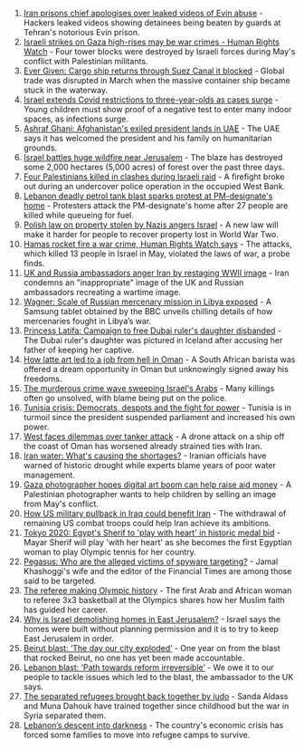 1. [Iran prisons chief apologises over leaked videos of Evin abuse](https://www.bbc.co.uk/news/world-middle-east-58315816?at_medium=RSS&at_campaign=KARANGA) - Hackers leaked videos showing detainees being beaten by guards at Tehran's notorious Evin prison.
2. [Israeli strikes on Gaza high-rises may be war crimes - Human Rights Watch](https://www.bbc.co.uk/news/world-middle-east-58305586?at_medium=RSS&at_campaign=KARANGA) - Four tower blocks were destroyed by Israeli forces during May's conflict with Palestinian militants.
3. [Ever Given: Cargo ship returns through Suez Canal it blocked](https://www.bbc.co.uk/news/world-middle-east-58288512?at_medium=RSS&at_campaign=KARANGA) - Global trade was disrupted in March when the massive container ship became stuck in the waterway.
4. [Israel extends Covid restrictions to three-year-olds as cases surge](https://www.bbc.co.uk/news/world-middle-east-58245285?at_medium=RSS&at_campaign=KARANGA) - Young children must show proof of a negative test to enter many indoor spaces, as infections surge.
5. [Ashraf Ghani: Afghanistan's exiled president lands in UAE](https://www.bbc.co.uk/news/world-asia-58260902?at_medium=RSS&at_campaign=KARANGA) - The UAE says it has welcomed the president and his family on humanitarian grounds.
6. [Israel battles huge wildfire near Jerusalem](https://www.bbc.co.uk/news/world-middle-east-58243631?at_medium=RSS&at_campaign=KARANGA) - The blaze has destroyed some 2,000 hectares (5,000 acres) of forest over the past three days.
7. [Four Palestinians killed in clashes during Israeli raid](https://www.bbc.co.uk/news/world-middle-east-58228621?at_medium=RSS&at_campaign=KARANGA) - A firefight broke out during an undercover police operation in the occupied West Bank.
8. [Lebanon deadly petrol tank blast sparks protest at PM-designate's home](https://www.bbc.co.uk/news/world-middle-east-58229183?at_medium=RSS&at_campaign=KARANGA) - Protesters attack the PM-designate's home after 27 people are killed while queueing for fuel.
9. [Polish law on property stolen by Nazis angers Israel](https://www.bbc.co.uk/news/world-europe-58218750?at_medium=RSS&at_campaign=KARANGA) - A new law will make it harder for people to recover property lost in World War Two.
10. [Hamas rocket fire a war crime, Human Rights Watch says](https://www.bbc.co.uk/news/world-middle-east-58183968?at_medium=RSS&at_campaign=KARANGA) - The attacks, which killed 13 people in Israel in May, violated the laws of war, a probe finds.
11. [UK and Russia ambassadors anger Iran by restaging WWII image](https://www.bbc.co.uk/news/world-middle-east-58186006?at_medium=RSS&at_campaign=KARANGA) - Iran condemns an "inappropriate" image of the UK and Russian ambassadors recreating a wartime image.
12. [Wagner: Scale of Russian mercenary mission in Libya exposed](https://www.bbc.co.uk/news/world-africa-58009514?at_medium=RSS&at_campaign=KARANGA) - A Samsung tablet obtained by the BBC unveils chilling details of how mercenaries fought in Libya’s war.
13. [Princess Latifa: Campaign to free Dubai ruler's daughter disbanded](https://www.bbc.co.uk/news/world-middle-east-58156419?at_medium=RSS&at_campaign=KARANGA) - The Dubai ruler's daughter was pictured in Iceland after accusing her father of keeping her captive.
14. [How latte art led to a job from hell in Oman](https://www.bbc.co.uk/news/world-africa-57990393?at_medium=RSS&at_campaign=KARANGA) - A South African barista was offered a dream opportunity in Oman but unknowingly signed away his freedoms.
15. [The murderous crime wave sweeping Israel's Arabs](https://www.bbc.co.uk/news/world-middle-east-58183954?at_medium=RSS&at_campaign=KARANGA) - Many killings often go unsolved, with blame being put on the police.
16. [Tunisia crisis: Democrats, despots and the fight for power](https://www.bbc.co.uk/news/world-africa-58071263?at_medium=RSS&at_campaign=KARANGA) - Tunisia is in turmoil since the president suspended parliament and increased his own power.
17. [West faces dilemmas over tanker attack](https://www.bbc.co.uk/news/world-middle-east-58061401?at_medium=RSS&at_campaign=KARANGA) - A drone attack on a ship off the coast of Oman has worsened already strained ties with Iran.
18. [Iran water: What's causing the shortages?](https://www.bbc.co.uk/news/58012290?at_medium=RSS&at_campaign=KARANGA) - Iranian officials have warned of historic drought while experts blame years of poor water management.
19. [Gaza photographer hopes digital art boom can help raise aid money](https://www.bbc.co.uk/news/world-middle-east-57970467?at_medium=RSS&at_campaign=KARANGA) - A Palestinian photographer wants to help children by selling an image from May's conflict.
20. [How US military pullback in Iraq could benefit Iran](https://www.bbc.co.uk/news/world-middle-east-57976007?at_medium=RSS&at_campaign=KARANGA) - The withdrawal of remaining US combat troops could help Iran achieve its ambitions.
21. [Tokyo 2020: Egypt's Sherif to 'play with heart' in historic medal bid](https://www.bbc.co.uk/sport/africa/57844534?at_medium=RSS&at_campaign=KARANGA) - Mayar Sherif will play 'with her heart' as she becomes the first Egyptian woman to play Olympic tennis for her country.
22. [Pegasus: Who are the alleged victims of spyware targeting?](https://www.bbc.co.uk/news/world-57891506?at_medium=RSS&at_campaign=KARANGA) - Jamal Khashoggi's wife and the editor of the Financial Times are among those said to be targeted.
23. [The referee making Olympic history](https://www.bbc.co.uk/sport/africa/57899407?at_medium=RSS&at_campaign=KARANGA) - The first Arab and African woman to referee 3x3 basketball at the Olympics shares how her Muslim faith has guided her career.
24. [Why is Israel demolishing homes in East Jerusalem?](https://www.bbc.co.uk/news/world-middle-east-58201218?at_medium=RSS&at_campaign=KARANGA) - Israel says the homes were built without planning permission and it is to try to keep East Jerusalem in order.
25. [Beirut blast: ‘The day our city exploded’](https://www.bbc.co.uk/news/world-middle-east-58076999?at_medium=RSS&at_campaign=KARANGA) - One year on from the blast that rocked Beirut, no one has yet been made accountable.
26. [Lebanon blast: ‘Path towards reform irreversible’](https://www.bbc.co.uk/news/world-middle-east-58091119?at_medium=RSS&at_campaign=KARANGA) - We owe it to our people to tackle issues which led to the blast, the ambassador to the UK says.
27. [The separated refugees brought back together by judo](https://www.bbc.co.uk/news/world-58020945?at_medium=RSS&at_campaign=KARANGA) - Sanda Aldass and Muna Dahouk have trained together since childhood but the war in Syria separated them.
28. [Lebanon’s descent into darkness](https://www.bbc.co.uk/news/world-middle-east-57988693?at_medium=RSS&at_campaign=KARANGA) - The country's economic crisis has forced some families to move into refugee camps to survive.
